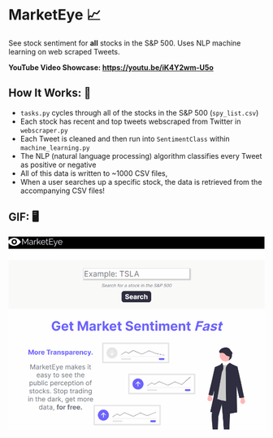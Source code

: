 # MarketEye 📈
See stock sentiment for **all** stocks in the S&P 500. Uses NLP machine learning on web scraped Tweets.

**YouTube Video Showcase:  https://youtu.be/iK4Y2wm-U5o**
## How It Works: 🚀
- ```tasks.py``` cycles through all of the stocks in the S&P 500 (```spy_list.csv```)
- Each stock has recent and top tweets webscraped from Twitter in ```webscraper.py```
- Each Tweet is cleaned and then run into `SentimentClass` within ```machine_learning.py```
- The NLP (natural language processing) algorithm classifies every Tweet as positive or negative
- All of this data is written to ~1000 CSV files, 
- When a user searches up a specific stock, the data is retrieved from the accompanying CSV files!


## GIF: 🖥️
![showcase gif](showcase.gif)




